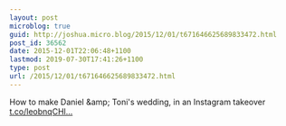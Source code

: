 ```yaml
---
layout: post
microblog: true
guid: http://joshua.micro.blog/2015/12/01/t671646625689833472.html
post_id: 36562
date: 2015-12-01T22:06:48+1100
lastmod: 2019-07-30T17:41:26+1100
type: post
url: /2015/12/01/t671646625689833472.html
---
```

How to make Daniel &amp;amp; Toni's wedding, in an Instagram takeover [t.co/leobnqCHl...](https://t.co/leobnqCHlL)
